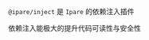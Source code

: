 <!--intro-->

`@ipare/inject` 是 `Ipare` 的依赖注入插件

依赖注入能极大的提升代码可读性与安全性

<!--intro-end-->

<!--install-->
